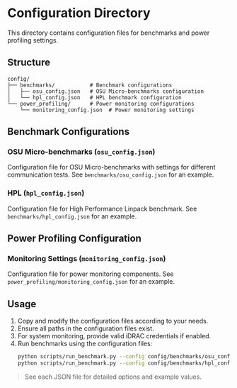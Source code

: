 # Configuration Directory

This directory contains configuration files for benchmarks and power profiling settings.

## Structure

```
config/
├── benchmarks/           # Benchmark configurations
│   ├── osu_config.json   # OSU Micro-benchmarks configuration
│   └── hpl_config.json   # HPL benchmark configuration
└── power_profiling/      # Power monitoring configurations
    └── monitoring_config.json  # Power monitoring settings
```

## Benchmark Configurations

### OSU Micro-benchmarks (`osu_config.json`)
Configuration file for OSU Micro-benchmarks with settings for different communication tests. See `benchmarks/osu_config.json` for an example.

### HPL (`hpl_config.json`)
Configuration file for High Performance Linpack benchmark. See `benchmarks/hpl_config.json` for an example.

## Power Profiling Configuration

### Monitoring Settings (`monitoring_config.json`)
Configuration file for power monitoring components. See `power_profiling/monitoring_config.json` for an example.

## Usage

1. Copy and modify the configuration files according to your needs.
2. Ensure all paths in the configuration files exist.
3. For system monitoring, provide valid iDRAC credentials if enabled.
4. Run benchmarks using the configuration files:
   ```bash
   python scripts/run_benchmark.py --config config/benchmarks/osu_config.json
   python scripts/run_benchmark.py --config config/benchmarks/hpl_config.json
   ```

> See each JSON file for detailed options and example values. 